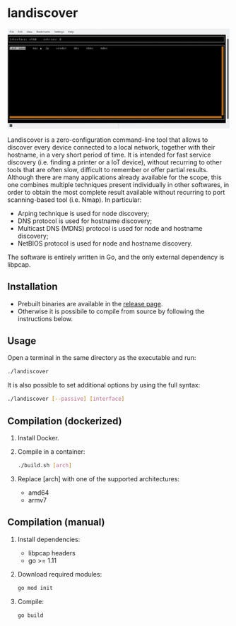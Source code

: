 
# landiscover

![](readme_assets/animated.gif)

Landiscover is a zero-configuration command-line tool that allows to discover every device connected to a local network, together with their hostname, in a very short period of time. It is intended for fast service discovery (i.e. finding a printer or a IoT device), without recurring to other tools that are often slow, difficult to remember or offer partial results. Although there are many applications already available for the scope, this one combines multiple techniques present individually in other softwares, in order to obtain the most complete result available without recurring to port scanning-based tool (i.e. Nmap). In particular:
* Arping technique is used for node discovery;
* DNS protocol is used for hostname discovery;
* Multicast DNS (MDNS) protocol is used for node and hostname discovery;
* NetBIOS protocol is used for node and hostname discovery.

The software is entirely written in Go, and the only external dependency is libpcap.


## Installation

* Prebuilt binaries are available in the [release page](https://github.com/gswly/landiscover/releases).
* Otherwise it is possibile to compile from source by following the instructions below.


## Usage

Open a terminal in the same directory as the executable and run:
```bash
./landiscover
```

It is also possible to set additional options by using the full syntax:
```bash
./landiscover [--passive] [interface]
```

## Compilation (dockerized)

1) Install Docker.

2) Compile in a container:
   ```bash
   ./build.sh [arch]
   ```

3) Replace [arch] with one of the supported architectures:
   * amd64
   * armv7

## Compilation (manual)

1) Install dependencies:
   * libpcap headers
   * go >= 1.11

2) Download required modules:
   ```bash
   go mod init
   ```

3) Compile:
   ```
   go build
   ```
